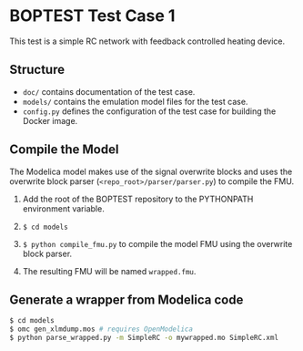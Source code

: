 BOPTEST Test Case 1
===================
This test is a simple RC network with feedback controlled heating device.

Structure
---------

- ``doc/`` contains documentation of the test case.
- ``models/`` contains the emulation model files for the test case.
- ``config.py`` defines the configuration of the test case for building the Docker image.

Compile the Model
-----------------

The Modelica model makes use of the signal overwrite blocks and uses the
overwrite block parser (``<repo_root>/parser/parser.py``) to compile the FMU.

1. Add the root of the BOPTEST repository to the PYTHONPATH environment variable.

2. ``$ cd models``

3. ``$ python compile_fmu.py`` to compile the model FMU using the overwrite block parser.

4. The resulting FMU will be named ``wrapped.fmu``.

Generate a wrapper from Modelica code
-------------------------------------

```bash
$ cd models
$ omc gen_xlmdump.mos # requires OpenModelica
$ python parse_wrapped.py -m SimpleRC -o mywrapped.mo SimpleRC.xml
```